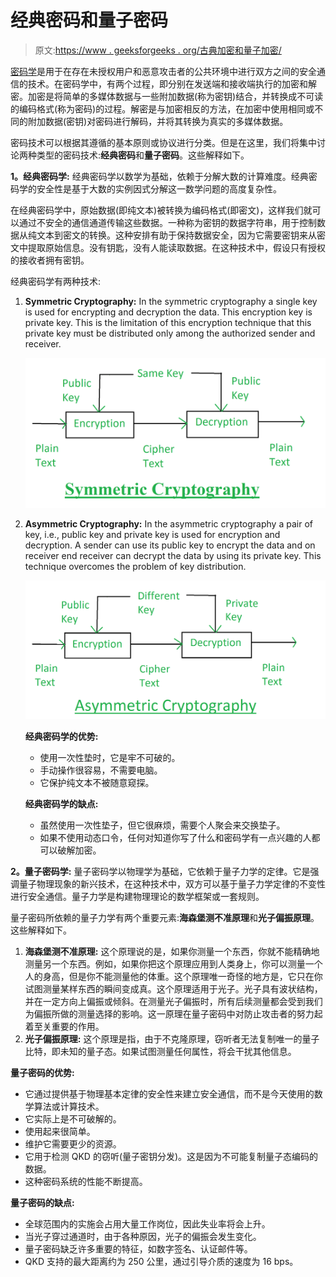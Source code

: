 # 经典密码和量子密码

> 原文:[https://www . geeksforgeeks . org/古典加密和量子加密/](https://www.geeksforgeeks.org/classical-cryptography-and-quantum-cryptography/)

[密码学](https://www.geeksforgeeks.org/cryptography-introduction-to-crypto-terminologies/)是用于在存在未授权用户和恶意攻击者的公共环境中进行双方之间的安全通信的技术。在密码学中，有两个过程，即分别在发送端和接收端执行的加密和解密。加密是将简单的多媒体数据与一些附加数据(称为密钥)结合，并转换成不可读的编码格式(称为密码)的过程。解密是与加密相反的方法，在加密中使用相同或不同的附加数据(密钥)对密码进行解码，并将其转换为真实的多媒体数据。

密码技术可以根据其遵循的基本原则或协议进行分类。但是在这里，我们将集中讨论两种类型的密码技术:**经典密码**和**量子密码**。这些解释如下。

**1。经典密码学:**
经典密码学以数学为基础，依赖于分解大数的计算难度。经典密码学的安全性是基于大数的实例因式分解这一数学问题的高度复杂性。

在经典密码学中，原始数据(即纯文本)被转换为编码格式(即密文)，这样我们就可以通过不安全的通信通道传输这些数据。一种称为密钥的数据字符串，用于控制数据从纯文本到密文的转换。这种安排有助于保持数据安全，因为它需要密钥来从密文中提取原始信息。没有钥匙，没有人能读取数据。在这种技术中，假设只有授权的接收者拥有密钥。

经典密码学有两种技术:

1.  **Symmetric Cryptography:**
    In the symmetric cryptography a single key is used for encrypting and decryption the data. This encryption key is private key. This is the limitation of this encryption technique that this private key must be distributed only among the authorized sender and receiver.

    ![](img/60bf462105b2d9a0aad622a2d7e0f1c7.png)

2.  **Asymmetric Cryptography:**
    In the asymmetric cryptography a pair of key, i.e., public key and private key is used for encryption and decryption. A sender can use its public key to encrypt the data and on receiver end receiver can decrypt the data by using its private key. This technique overcomes the problem of key distribution.

    ![](img/e04313b48af56d514faa42c463839d58.png)

    **经典密码学的优势:**

    *   使用一次性垫时，它是牢不可破的。
    *   手动操作很容易，不需要电脑。
    *   它保护纯文本不被随意窥探。

    **经典密码学的缺点:**

    *   虽然使用一次性垫子，但它很麻烦，需要个人聚会来交换垫子。
    *   如果不使用动态口令，任何对知道你写了什么和密码学有一点兴趣的人都可以破解加密。

**2。量子密码学:**
量子密码学以物理学为基础，它依赖于量子力学的定律。它是强调量子物理现象的新兴技术，在这种技术中，双方可以基于量子力学定律的不变性进行安全通信。量子力学是构建物理理论的数学框架或一套规则。

量子密码所依赖的量子力学有两个重要元素:**海森堡测不准原理**和**光子偏振原理**。这些解释如下。

1.  **海森堡测不准原理:**
    这个原理说的是，如果你测量一个东西，你就不能精确地测量另一个东西。例如，如果你把这个原理应用到人类身上，你可以测量一个人的身高，但是你不能测量他的体重。这个原理唯一奇怪的地方是，它只在你试图测量某样东西的瞬间变成真。这个原理适用于光子。光子具有波状结构，并在一定方向上偏振或倾斜。在测量光子偏振时，所有后续测量都会受到我们为偏振所做的测量选择的影响。这一原理在量子密码中对防止攻击者的努力起着至关重要的作用。
2.  **光子偏振原理:**
    这个原理是指，由于不克隆原理，窃听者无法复制唯一的量子比特，即未知的量子态。如果试图测量任何属性，将会干扰其他信息。

**量子密码的优势:**

*   它通过提供基于物理基本定律的安全性来建立安全通信，而不是今天使用的数学算法或计算技术。
*   它实际上是不可破解的。
*   使用起来很简单。
*   维护它需要更少的资源。
*   它用于检测 QKD 的窃听(量子密钥分发)。这是因为不可能复制量子态编码的数据。
*   这种密码系统的性能不断提高。

**量子密码的缺点:**

*   全球范围内的实施会占用大量工作岗位，因此失业率将会上升。
*   当光子穿过通道时，由于各种原因，光子的偏振会发生变化。
*   量子密码缺乏许多重要的特征，如数字签名、认证邮件等。
*   QKD 支持的最大距离约为 250 公里，通过引导介质的速度为 16 bps。